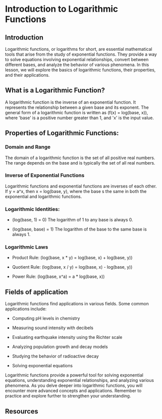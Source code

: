 # Introduction to Logarithmic Functions

## Introduction
Logarithmic functions, or logarithms for short, are essential mathematical tools that arise from the study of exponential functions. They provide a way to solve equations involving exponential relationships, convert between different bases, and analyze the behavior of various phenomena. In this lesson, we will explore the basics of logarithmic functions, their properties, and their applications.

## What is a Logarithmic Function?
A logarithmic function is the inverse of an exponential function. It represents the relationship between a given base and its exponent. The general form of a logarithmic function is written as \(f(x) = log(base, x)\), where 'base' is a positive number greater than 1, and 'x' is the input value.

## Properties of Logarithmic Functions:

### Domain and Range

The domain of a logarithmic function is the set of all positive real numbers. The range depends on the base and is typically the set of all real numbers.

### Inverse of Exponential Functions 
Logarithmic functions and exponential functions are inverses of each other. If y = a^x, then x = log(base, y), where the base s the same in both the exponential and logarithmic functions.

### Logarithmic Identities:

- \(log(base, 1) = 0\) The logarithm of 1 to any base is always 0.

- \(log(base, base) = 1\) The logarithm of the base to the same base is always 1.

### Logarithmic Laws

- Product Rule: \(log(base, x * y) = log(base, x) + log(base, y)\)

- Quotient Rule: \(log(base, x / y) = log(base, x) - log(base, y)\)

- Power Rule: \(log(base, x^a) = a * log(base, x)\)

## Fields of application 

Logarithmic functions find applications in various fields. Some common applications include:

- Computing pH levels in chemistry

- Measuring sound intensity with decibels

- Evaluating earthquake intensity using the Richter scale

- Analyzing population growth and decay models

- Studying the behavior of radioactive decay

- Solving exponential equations

Logarithmic functions provide a powerful tool for solving exponential equations, understanding exponential relationships, and analyzing various phenomena. As you delve deeper into logarithmic functions, you will encounter more advanced concepts and applications. Remember to practice and explore further to strengthen your understanding.

## Resources

